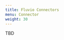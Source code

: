 ```yaml
---
title: Fluvio Connectors
menu: Connector
weight: 30
---
```


TBD
<!-- TODO: Can this page be removed for now?  -->
